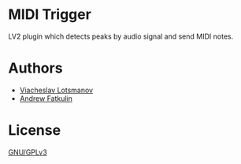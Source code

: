MIDI Trigger
============

LV2 plugin which detects peaks by audio signal and send MIDI notes.

Authors
=======

* [Viacheslav Lotsmanov](mailto:lotsmanov89@gmail.com)
* [Andrew Fatkulin](mailto:fn.andrw@gmail.com)

License
=======

[GNU/GPLv3](./LICENSE)
